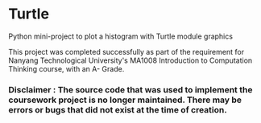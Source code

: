# Turtle
Python mini-project to plot a histogram with Turtle module graphics

This project was completed successfully as part of the requirement for Nanyang Technological University's MA1008 Introduction to Computation Thinking course, with an A- Grade.

### Disclaimer : The source code that was used to implement the coursework project is no longer maintained. There may be errors or bugs that did not exist at the time of creation.
